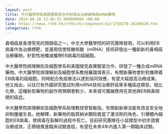 ```yaml
---
layout: post
title: 中大醫學院與美國實驗室合作研發出治療鼻咽癌mRNA藥物
date: 2024-06-20 13:46:25.000000000 +08:00
link: https://news.rthk.hk/rthk/ch/component/k2/1758270-20240620.htm
categories: rthk
---
```


鼻咽癌是香港常見的頭頸癌之一。中文大學醫學院的研究團隊發現，可以利用EB病毒作為治療標靶，並運用信使核糖核酸（mRNA）技術研發出一種創新的鼻咽癌治療藥物，針對性地殲滅攜帶EB病毒的癌細胞。

中大醫學院病理解剖及細胞學系和美國傑克森實驗室合作，研發了一種合成mRNA藥物。中大醫學院病理解剖及細胞學系教授羅國煒表示，有關新藥物會針對攜帶着EB病毒的癌細胞，同時配合免疫療法以達到協同效應，有望大幅提高治療成果。他又指出，以往已有外國研究嘗試利用mRNA技術治療肝癌等多種癌症類型。相比化療，這種新型藥物的副作用預期會較少，未來或可擴展應用在其他與EB病毒相關的癌症。

中大醫學院病理解剖及細胞學系助理教授曾智敏指，有關創新療法能有效並安全地抑制腫瘤生長。她解釋，新藥物的脂質納米顆粒擔當了激活劑的角色，引爆體內細胞的EB病毒，使病毒在裂解的過程中死亡。目前研究團隊在小鼠模型中初步證實治療成效，正積極推進臨床試驗進程，有望在未來4年內進入第一期臨床試驗。
